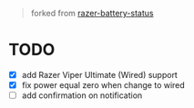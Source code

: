 > forked from [razer-battery-status](https://github.com/Patrick9263/razer-battery-status)

# TODO

- [x] add Razer Viper Ultimate (Wired) support
- [x] fix power equal zero when change to wired
- [ ] add confirmation on notification
